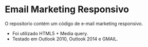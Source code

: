 # Email Marketing Responsivo

O repositorio contém um código de e-mail marketing responsivo.

  - Foi utilizado HTML5 + Media query.
  - Testado em Outlook 2010, Outlook 2014 e GMAIL.